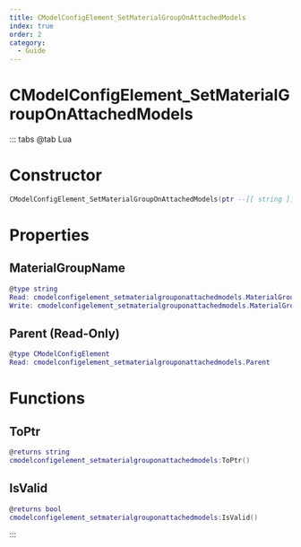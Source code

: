 ```yaml
---
title: CModelConfigElement_SetMaterialGroupOnAttachedModels
index: true
order: 2
category:
  - Guide
---
```


# CModelConfigElement_SetMaterialGroupOnAttachedModels

::: tabs
@tab Lua
# Constructor
```lua
CModelConfigElement_SetMaterialGroupOnAttachedModels(ptr --[[ string ]])
```
# Properties
## MaterialGroupName 
```lua
@type string
Read: cmodelconfigelement_setmaterialgrouponattachedmodels.MaterialGroupName
Write: cmodelconfigelement_setmaterialgrouponattachedmodels.MaterialGroupName = value
```
## Parent (Read-Only)
```lua
@type CModelConfigElement
Read: cmodelconfigelement_setmaterialgrouponattachedmodels.Parent
```
# Functions
## ToPtr
```lua
@returns string
cmodelconfigelement_setmaterialgrouponattachedmodels:ToPtr()
```
## IsValid
```lua
@returns bool
cmodelconfigelement_setmaterialgrouponattachedmodels:IsValid()
```

:::